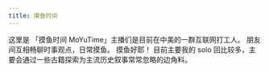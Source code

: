 ```yaml
---
title: 摸鱼时间
---
```



这里是 「摸鱼时间 MoYuTime」主播们是目前在中美的一群互联网打工人。 朋友间互相畅聊时事观点，日常摸鱼。 摸鱼好耶！ 目前主要我的 solo 回比较多，主要会通过一些古籍探索为主流历史叙事常常忽略的边角料。